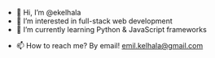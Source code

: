 - 👋 Hi, I’m @ekelhala
- 👀 I’m interested in full-stack web development
- 🌱 I’m currently learning Python & JavaScript frameworks
<!---
- 💞️ I’m looking to collaborate on ...
--->
- 📫 How to reach me? By email! emil.kelhala@gmail.com

<!---
emlkelh/emlkelh is a ✨ special ✨ repository because its `README.md` (this file) appears on your GitHub profile.
You can click the Preview link to take a look at your changes.
--->

